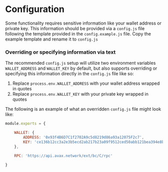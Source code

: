 # Configuration

Some functionality requires sensitive information like your wallet address or private key. 
This information should be provided via a `config.js` file following the template provided 
in the `config.example.js` file. Copy the example template and rename it to `config.js`


### Overriding or specifying information via text

The recommended `config.js` setup will utilize two environment variables 
`WALLET_ADDRESS` and `WALLET_KEY` by default, but also supports overriding 
or specifying this information directly in the `config.js` file like so:

1) Replace `process.env.WALLET_ADDRESS` with your wallet address wrapped in quotes
2) Replace `process.env.WALLET_KEY` with your private key wrapped in quotes

The following is an example of what an overridden `config.js` file might look like:
```js
module.exports = {

    WALLET: {
        ADDRESS: '0x93f4B6D7C1f2702A9c5d8219d86a93a12075F2c7',
        KEY: 'ce136b12cc3a2e3b5ecd2ab217b23a09f9512ced50abb121bea394e8bcd3b40b'
    },
  
    RPC: 'https://api.avax.network/ext/bc/C/rpc'

}
```
